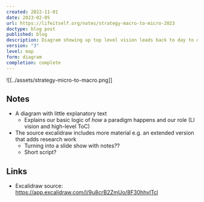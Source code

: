 ```yaml
---
created: 2022-11-01
date: 2023-02-05
url: https://lifeitself.org/notes/strategy-macro-to-micro-2023
doctype: blog post
published: blog
description: Diagram showing up top level vision leads back to day to day activities (macro to micro)
version: "3"
level: map
form: diagram
completion: complete
---
```



![[../assets/strategy-micro-to-macro.png]]

## Notes

- A diagram with little explanatory text
  - Explains our basic logic of *how* a paradigm happens and our role (LI vision and high-level ToC)
- The source excalidraw includes more material e.g. an extended version that adds research work
  - Turning into a slide show with notes??
  - Short script?

## Links

- Excalidraw source: https://app.excalidraw.com/l/9u8crB2ZmUo/8F30hhvlTcl
